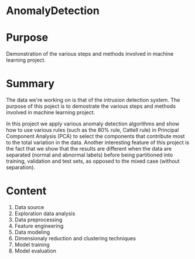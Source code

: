 # AnomalyDetection
# Purpose
Demonstration of the various steps and methods involved in machine learning project.
# Summary
The data we're working on is that of the intrusion detection system. The purpose of this poject is to demostrate the various steps and methods involved in machine learning project.

In this project we apply various anomaly detection algorithms and show how to use various rules (such as the 80% rule, Cattell rule) in Principal Component Analysis (PCA) to select the components that contribute most to the total variation in the data. Another interesting feature of this project is the fact that we show that the results are different when the data are separated (normal and abnormal labels) before being partitioned into training, validation and test sets, as opposed to the mixed case (without separation).
# Content
1. Data source
2. Exploration data analysis
3. Data preprocessing
4. Feature engineering
5. Data modeling
6. Dimensionaly reduction and clustering techniques
7. Model training
8. Model evaluation
